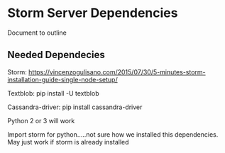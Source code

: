 # Storm Server Dependencies

Document to outline 

## Needed Dependecies
Storm: https://vincenzogulisano.com/2015/07/30/5-minutes-storm-installation-guide-single-node-setup/

Textblob: 
pip install -U textblob

Cassandra-driver: 
pip install cassandra-driver

Python 2 or 3 will work

Import storm for python…..not sure how we installed this dependencies.  May just work if storm is already installed
